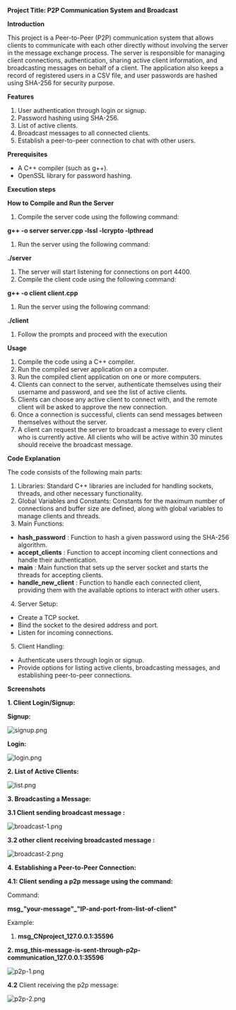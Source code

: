 **Project Title: P2P Communication System and Broadcast**

**Introduction**

This project is a Peer-to-Peer (P2P) communication system that allows clients to communicate with each other directly without involving the server in the message exchange process. The server is responsible for managing client connections, authentication, sharing active client information, and broadcasting messages on behalf of a client. The application also keeps a record of registered users in a CSV file, and user passwords are hashed using SHA-256 for security purpose.

**Features**

1. User authentication through login or signup.
2. Password hashing using SHA-256.
3. List of active clients.
4. Broadcast messages to all connected clients.
5. Establish a peer-to-peer connection to chat with other users.

**Prerequisites**

- A C++ compiler (such as g++).
- OpenSSL library for password hashing.

**Execution steps**

**How to Compile and Run the Server**

1. Compile the server code using the following command:

**g++ -o server server.cpp -lssl -lcrypto -lpthread**

1. Run the server using the following command:

**./server**

1. The server will start listening for connections on port 4400.
2. Compile the client code using the following command:

**g++ -o client client.cpp**

1. Run the server using the following command:

**./client**

1. Follow the prompts and proceed with the execution

**Usage**

1. Compile the code using a C++ compiler.
2. Run the compiled server application on a computer.
3. Run the compiled client application on one or more computers.
4. Clients can connect to the server, authenticate themselves using their username and password, and see the list of active clients.
5. Clients can choose any active client to connect with, and the remote client will be asked to approve the new connection.
6. Once a connection is successful, clients can send messages between themselves without the server.
7. A client can request the server to broadcast a message to every client who is currently active. All clients who will be active within 30 minutes should receive the broadcast message.

**Code Explanation**

The code consists of the following main parts:

1. Libraries: Standard C++ libraries are included for handling sockets, threads, and other necessary functionality.
2. Global Variables and Constants: Constants for the maximum number of connections and buffer size are defined, along with global variables to manage clients and threads.
3. Main Functions:
  - **hash\_password** : Function to hash a given password using the SHA-256 algorithm.
  - **accept\_clients** : Function to accept incoming client connections and handle their authentication.
  - **main** : Main function that sets up the server socket and starts the threads for accepting clients.
  - **handle\_new\_client** : Function to handle each connected client, providing them with the available options to interact with other users.
4. Server Setup:
  - Create a TCP socket.
  - Bind the socket to the desired address and port.
  - Listen for incoming connections.
5. Client Handling:
  - Authenticate users through login or signup.
  - Provide options for listing active clients, broadcasting messages, and establishing peer-to-peer connections.

**Screenshots**

**1. Client Login/Signup:**

**Signup:**

![signup.png](https://github.com/vamshinilagiri2/Peer-to-peer-messaging-broadcast-messaging/blob/main/screenshots/signup.png?raw=true)

**Login:**

![login.png](https://github.com/vamshinilagiri2/Peer-to-peer-messaging-broadcast-messaging/blob/main/screenshots/login.png?raw=true)

**2. List of Active Clients:**

![list.png](https://github.com/vamshinilagiri2/Peer-to-peer-messaging-broadcast-messaging/blob/main/screenshots/client-list.png?raw=true)

**3. Broadcasting a Message:**

**3.1 Client sending broadcast message :**

![broadcast-1.png](https://github.com/vamshinilagiri2/Peer-to-peer-messaging-broadcast-messaging/blob/main/screenshots/broadcast-1.png?raw=true)

**3.2 other client receiving broadcasted message :**

![broadcast-2.png](https://github.com/vamshinilagiri2/Peer-to-peer-messaging-broadcast-messaging/blob/main/screenshots/broadcast-2.png?raw=true)

**4. Establishing a Peer-to-Peer Connection:**

**4.1: Client sending a p2p message using the command:**

Command:

**msg\_"your-message"\_"IP-and-port-from-list-of-client"**

Example:

1. **msg\_CNproject\_127.0.0.1:35596**

**2. msg\_this-message-is-sent-through-p2p-communication\_127.0.0.1:35596**

![p2p-1.png](https://github.com/vamshinilagiri2/Peer-to-peer-messaging-broadcast-messaging/blob/main/screenshots/p2p-1.png?raw=true)

**4.2** Client receiving the p2p message:

![p2p-2.png](https://github.com/vamshinilagiri2/Peer-to-peer-messaging-broadcast-messaging/blob/main/screenshots/p2p-2.png?raw=true)